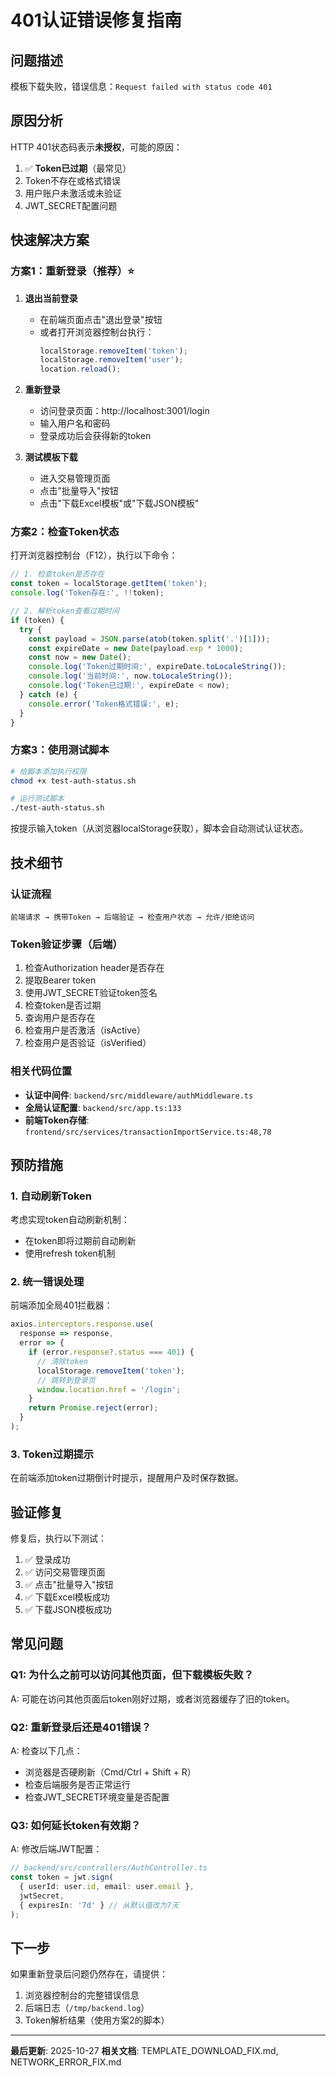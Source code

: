 # 401认证错误修复指南

## 问题描述
模板下载失败，错误信息：`Request failed with status code 401`

## 原因分析
HTTP 401状态码表示**未授权**，可能的原因：

1. ✅ **Token已过期**（最常见）
2. Token不存在或格式错误
3. 用户账户未激活或未验证
4. JWT_SECRET配置问题

## 快速解决方案

### 方案1：重新登录（推荐）⭐

1. **退出当前登录**
   - 在前端页面点击"退出登录"按钮
   - 或者打开浏览器控制台执行：
     ```javascript
     localStorage.removeItem('token');
     localStorage.removeItem('user');
     location.reload();
     ```

2. **重新登录**
   - 访问登录页面：http://localhost:3001/login
   - 输入用户名和密码
   - 登录成功后会获得新的token

3. **测试模板下载**
   - 进入交易管理页面
   - 点击"批量导入"按钮
   - 点击"下载Excel模板"或"下载JSON模板"

### 方案2：检查Token状态

打开浏览器控制台（F12），执行以下命令：

```javascript
// 1. 检查token是否存在
const token = localStorage.getItem('token');
console.log('Token存在:', !!token);

// 2. 解析token查看过期时间
if (token) {
  try {
    const payload = JSON.parse(atob(token.split('.')[1]));
    const expireDate = new Date(payload.exp * 1000);
    const now = new Date();
    console.log('Token过期时间:', expireDate.toLocaleString());
    console.log('当前时间:', now.toLocaleString());
    console.log('Token已过期:', expireDate < now);
  } catch (e) {
    console.error('Token格式错误:', e);
  }
}
```

### 方案3：使用测试脚本

```bash
# 给脚本添加执行权限
chmod +x test-auth-status.sh

# 运行测试脚本
./test-auth-status.sh
```

按提示输入token（从浏览器localStorage获取），脚本会自动测试认证状态。

## 技术细节

### 认证流程
```
前端请求 → 携带Token → 后端验证 → 检查用户状态 → 允许/拒绝访问
```

### Token验证步骤（后端）
1. 检查Authorization header是否存在
2. 提取Bearer token
3. 使用JWT_SECRET验证token签名
4. 检查token是否过期
5. 查询用户是否存在
6. 检查用户是否激活（isActive）
7. 检查用户是否验证（isVerified）

### 相关代码位置
- **认证中间件**: `backend/src/middleware/authMiddleware.ts`
- **全局认证配置**: `backend/src/app.ts:133`
- **前端Token存储**: `frontend/src/services/transactionImportService.ts:48,78`

## 预防措施

### 1. 自动刷新Token
考虑实现token自动刷新机制：
- 在token即将过期前自动刷新
- 使用refresh token机制

### 2. 统一错误处理
前端添加全局401拦截器：
```typescript
axios.interceptors.response.use(
  response => response,
  error => {
    if (error.response?.status === 401) {
      // 清除token
      localStorage.removeItem('token');
      // 跳转到登录页
      window.location.href = '/login';
    }
    return Promise.reject(error);
  }
);
```

### 3. Token过期提示
在前端添加token过期倒计时提示，提醒用户及时保存数据。

## 验证修复

修复后，执行以下测试：

1. ✅ 登录成功
2. ✅ 访问交易管理页面
3. ✅ 点击"批量导入"按钮
4. ✅ 下载Excel模板成功
5. ✅ 下载JSON模板成功

## 常见问题

### Q1: 为什么之前可以访问其他页面，但下载模板失败？
A: 可能在访问其他页面后token刚好过期，或者浏览器缓存了旧的token。

### Q2: 重新登录后还是401错误？
A: 检查以下几点：
- 浏览器是否硬刷新（Cmd/Ctrl + Shift + R）
- 检查后端服务是否正常运行
- 检查JWT_SECRET环境变量是否配置

### Q3: 如何延长token有效期？
A: 修改后端JWT配置：
```typescript
// backend/src/controllers/AuthController.ts
const token = jwt.sign(
  { userId: user.id, email: user.email },
  jwtSecret,
  { expiresIn: '7d' } // 从默认值改为7天
);
```

## 下一步

如果重新登录后问题仍然存在，请提供：
1. 浏览器控制台的完整错误信息
2. 后端日志（`/tmp/backend.log`）
3. Token解析结果（使用方案2的脚本）

---

**最后更新**: 2025-10-27
**相关文档**: TEMPLATE_DOWNLOAD_FIX.md, NETWORK_ERROR_FIX.md

